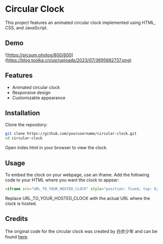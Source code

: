 # Circular Clock
This project features an animated circular clock implemented using HTML, CSS, and JavaScript.

## Demo

![https://picsum.photos/800/600](https://blog.toolka.cn/usr/uploads/2023/07/3695682737.png)

## Features
- Animated circular clock
- Responsive design
- Customizable appearance

## Installation
Clone the repository:

```bash
git clone https://github.com/yourusername/circular-clock.git
cd circular-clock
```

Open index.html in your browser to view the clock.

## Usage
To embed the clock on your webpage, use an iframe. Add the following code to your HTML where you want the clock to appear:

```html
<iframe src="URL_TO_YOUR_HOSTED_CLOCK" style="position: fixed; top: 0; left: 0; width: 100px; height: 100px; border: none;"></iframe>
```

Replace URL_TO_YOUR_HOSTED_CLOCK with the actual URL where the clock is hosted.

## Credits
The original code for the circular clock was created by 白衣少年 and can be found [here](https://blog.toolka.cn/index.php/archives/162/).

